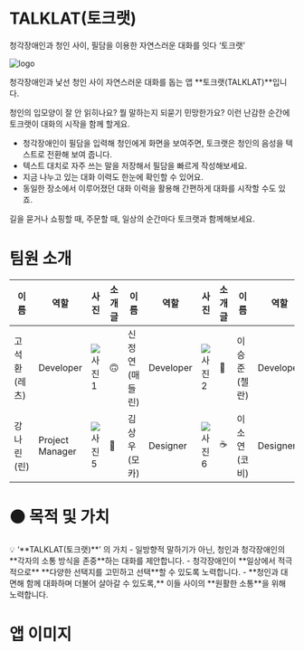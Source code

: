 # TALKLAT(토크랫)

청각장애인과 청인 사이, 필담을 이용한 자연스러운 대화를 잇다 ‘토크랫’

![logo](https://github.com/DeveloperAcademy-POSTECH/MacC-Team-ALLWAY/assets/88757043/e2f46366-81de-4923-a03f-d41e413b77bb)


청각장애인과 낯선 청인 사이 자연스러운 대화를 돕는 앱 **토크랫(TALKLAT)**입니다.

청인의 입모양이 잘 안 읽히나요? 뭘 말하는지 되묻기 민망한가요? 
이런 난감한 순간에 토크랫이 대화의 시작을 함께 할게요.

- 청각장애인이 필담을 입력해 청인에게 화면을 보여주면, 토크랫은 청인의 음성을 텍스트로 전환해 보여 줍니다.
- 텍스트 대치로 자주 쓰는 말을 저장해서 필담을 빠르게 작성해보세요.
- 지금 나누고 있는 대화 이력도 한눈에 확인할 수 있어요.
- 동일한 장소에서 이루어졌던 대화 이력을 활용해 간편하게 대화를 시작할 수도 있죠.

길을 묻거나 쇼핑할 때, 주문할 때, 일상의 순간마다 토크랫과 함께해보세요.

# 팀원 소개

| 이름 | 역할 | 사진 | 소개글 | 이름 | 역할 | 사진 | 소개글 | 이름 | 역할 | 사진 | 소개글 | 이름 | 역할 | 사진 | 소개글 |
|------|------|------|--------|------|------|------|--------|------|------|------|--------|------|------|------|--------|
| 고석환(레츠) | Developer | ![사진1](이미지링크) | 🙃 | 신정연(매들린) | Developer | ![사진2](이미지링크) | 🥐 | 이승준(첼란) | Developer | ![사진3](이미지링크) | 🌿 | 최예은(리앤) | Developer | ![사진4](이미지링크) | 🐠 |
| 강나린(린) | Project Manager | ![사진5](이미지링크) | 🍋 | 김상우(모카) | Designer | ![사진6](이미지링크) | ☕️ | 이소연(코비) | Designer | ![사진7](이미지링크) | 👃🏻 | 이지수(지구) | Project Manager | ![사진8](이미지링크) | 🌏 |


# 🟠 목적 및 가치

<aside>
💡 ‘**TALKLAT(토크랫)**’ 의 가치
- 일방향적 말하기가 아닌, 청인과 청각장애인의 **각자의 소통 방식을 존중**하는 대화를 제안합니다.
- 청각장애인이 **일상에서 적극적으로** **다양한 선택지를 고민하고 선택**할 수 있도록 노력합니다.
- **청인과 대면해 함께 대화하며 더불어 살아갈 수 있도록,** 이들 사이의 **원활한 소통**을 위해 노력합니다.
</aside>

# 앱 이미지


